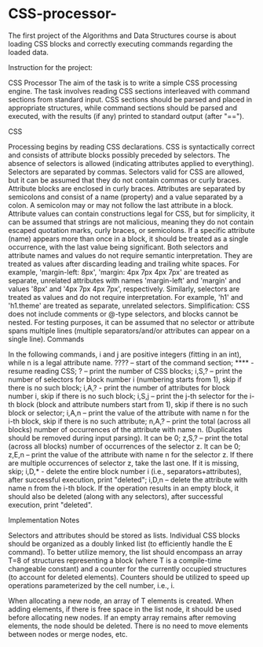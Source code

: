# CSS-processor-
The first project of the Algorithms and Data Structures course is about loading CSS blocks and correctly executing commands regarding the loaded data.

Instruction for the project:

CSS Processor
The aim of the task is to write a simple CSS processing engine. The task involves reading CSS sections interleaved with command sections from standard input. CSS sections should be parsed and placed in appropriate structures, while command sections should be parsed and executed, with the results (if any) printed to standard output (after "==").

CSS

Processing begins by reading CSS declarations. CSS is syntactically correct and consists of attribute blocks possibly preceded by selectors. The absence of selectors is allowed (indicating attributes applied to everything).
Selectors are separated by commas. Selectors valid for CSS are allowed, but it can be assumed that they do not contain commas or curly braces.
Attribute blocks are enclosed in curly braces.
Attributes are separated by semicolons and consist of a name (property) and a value separated by a colon. A semicolon may or may not follow the last attribute in a block.
Attribute values can contain constructions legal for CSS, but for simplicity, it can be assumed that strings are not malicious, meaning they do not contain escaped quotation marks, curly braces, or semicolons.
If a specific attribute (name) appears more than once in a block, it should be treated as a single occurrence, with the last value being significant.
Both selectors and attribute names and values do not require semantic interpretation. They are treated as values after discarding leading and trailing white spaces. For example, 'margin-left: 8px', 'margin: 4px 7px 4px 7px' are treated as separate, unrelated attributes with names 'margin-left' and 'margin' and values '8px' and '4px 7px 4px 7px', respectively. Similarly, selectors are treated as values and do not require interpretation. For example, 'h1' and 'h1.theme' are treated as separate, unrelated selectors.
Simplification: CSS does not include comments or @-type selectors, and blocks cannot be nested.
For testing purposes, it can be assumed that no selector or attribute spans multiple lines (multiple separators/and/or attributes can appear on a single line).
Commands

In the following commands, i and j are positive integers (fitting in an int), while n is a legal attribute name. ???? – start of the command section;
**** - resume reading CSS;
? – print the number of CSS blocks;
i,S,? – print the number of selectors for block number i (numbering starts from 1), skip if there is no such block;
i,A,? - print the number of attributes for block number i, skip if there is no such block;
i,S,j – print the j-th selector for the i-th block (block and attribute numbers start from 1), skip if there is no such block or selector;
i,A,n – print the value of the attribute with name n for the i-th block, skip if there is no such attribute;
n,A,? – print the total (across all blocks) number of occurrences of the attribute with name n. (Duplicates should be removed during input parsing). It can be 0;
z,S,? – print the total (across all blocks) number of occurrences of the selector z. It can be 0;
z,E,n – print the value of the attribute with name n for the selector z. If there are multiple occurrences of selector z, take the last one. If it is missing, skip;
i,D,* - delete the entire block number i (i.e., separators+attributes), after successful execution, print "deleted";
i,D,n – delete the attribute with name n from the i-th block. If the operation results in an empty block, it should also be deleted (along with any selectors), after successful execution, print "deleted".

Implementation Notes

Selectors and attributes should be stored as lists. Individual CSS blocks should be organized as a doubly linked list (to efficiently handle the E command). To better utilize memory, the list should encompass an array T=8 of structures representing a block (where T is a compile-time changeable constant) and a counter for the currently occupied structures (to account for deleted elements). Counters should be utilized to speed up operations parameterized by the cell number, i.e., i.

When allocating a new node, an array of T elements is created. When adding elements, if there is free space in the list node, it should be used before allocating new nodes. If an empty array remains after removing elements, the node should be deleted. There is no need to move elements between nodes or merge nodes, etc.

